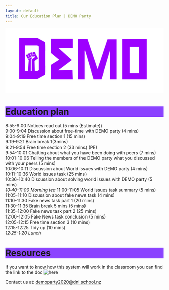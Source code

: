 ```yaml
---
layout: default
title: Our Education Plan | DEMO Party
---
```


![DEMO logo](https://raw.githubusercontent.com/CYBORG123456789/DEMO-party-official-site/master/assets/DEMO%20full%20name%20small.png)

<h1 style="background-color:rgba(139, 66, 255, 1);">Education plan</h1>

8:55-9:00 Notices read out (5 mins (Estimate))  
9:00-9:04 Discussion about free-time with DEMO party (4 mins)  
9:04-9:19 Free time section 1 (15 mins)  
9:19-9:21 Brain break 1(3mins)  
9:21-9:54 Free time section 2 (33 mins) (PE)  
9:54-10:01 Chatting about what you have been doing with peers (7 mins)  
10:01-10:06 Telling the members of the DEMO party what you discussed with your peers (5 mins)  
10:06-10:11 Discussion about World issues with DEMO party (4 mins)  
10:11-10:36 World issues task (25 mins)  
10:36-10:40 Discussion about solving world issues with DEMO party (5 mins)  
*10:40-11:00 Morning tea*
11:00-11:05 World issues task summary (5 mins)  
11:05-11:10 Discussion about fake news task (4 mins)  
11:10-11:30 Fake news task part 1 (20 mins)  
11:30-11:35 Brain break 5 mins (5 mins)  
11:35-12:00 Fake news task part 2 (25 mins)  
12:00-12:05 Fake News task conclusion (5 mins)  
12:05-12:15 Free time section 3 (10 mins)  
12:15-12:25 Tidy up (10 mins)  
*12:25-1:20 Lunch*

<h1 style="background-color:rgba(139, 66, 255, 1);">Resources</h1>

If you want to know how this system will work in the classroom you can find the link to the doc ![here](https://docs.google.com/document/d/1WUIHpLLiuG8dJNgbHV-gPO-cnuQvv9Z0xoO_X2xdWuY/edit#)

Contact us at: demoparty2020@dni.school.nz

